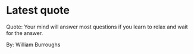# Latest quote 

Quote: Your mind will answer most questions if you learn to relax and wait for the answer. 

By: William Burroughs